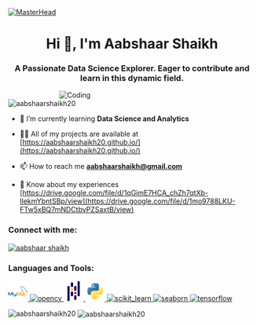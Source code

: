 [![MasterHead](https://camo.githubusercontent.com/d246f1db0e9889b1ff1d2e20848c36120a17299e8ae1346ed2ab9b35c4dcca2f/68747470733a2f2f692e70696e696d672e636f6d2f6f726967696e616c732f39652f30612f63382f39653061633832626331376666303037303864613662643039353933313737652e676966)](https://AabshaarShaikh20.io)
<h1 align="center">Hi 👋, I'm Aabshaar Shaikh</h1>
<h3 align="center">A Passionate Data Science Explorer. Eager to contribute and learn in this dynamic field.</h3>
<img align="right" alt="Coding" width="400" src="https://miro.medium.com/v2/resize:fit:1280/1*B4NL8NsOivEV0UUx8CdYZg.gif">

<p align="left"> <img src="https://komarev.com/ghpvc/?username=aabshaarshaikh20&label=Profile%20views&color=0e75b6&style=flat" alt="aabshaarshaikh20" /> </p>

- 🌱 I’m currently learning **Data Science and Analytics**

- 👨‍💻 All of my projects are available at [https://aabshaarshaikh20.github.io/](https://aabshaarshaikh20.github.io/)

- 📫 How to reach me **aabshaarshaikh@gmail.com**

- 📄 Know about my experiences [https://drive.google.com/file/d/1qGimE7HCA_chZh7qtXb-lIekmYbntSBp/view](https://drive.google.com/file/d/1mo9788LKU-FTw5xBQ7mNDCtbvPZSaxtB/view)

<h3 align="left">Connect with me:</h3>
<p align="left">
<a href="https://linkedin.com/in/aabshaar shaikh" target="blank"><img align="center" src="https://raw.githubusercontent.com/rahuldkjain/github-profile-readme-generator/master/src/images/icons/Social/linked-in-alt.svg" alt="aabshaar shaikh" height="30" width="40" /></a>
</p>

<h3 align="left">Languages and Tools:</h3>
<p align="left"> <a href="https://www.mysql.com/" target="_blank" rel="noreferrer"> <img src="https://raw.githubusercontent.com/devicons/devicon/master/icons/mysql/mysql-original-wordmark.svg" alt="mysql" width="40" height="40"/> </a> <a href="https://opencv.org/" target="_blank" rel="noreferrer"> <img src="https://www.vectorlogo.zone/logos/opencv/opencv-icon.svg" alt="opencv" width="40" height="40"/> </a> <a href="https://pandas.pydata.org/" target="_blank" rel="noreferrer"> <img src="https://raw.githubusercontent.com/devicons/devicon/2ae2a900d2f041da66e950e4d48052658d850630/icons/pandas/pandas-original.svg" alt="pandas" width="40" height="40"/> </a> <a href="https://www.python.org" target="_blank" rel="noreferrer"> <img src="https://raw.githubusercontent.com/devicons/devicon/master/icons/python/python-original.svg" alt="python" width="40" height="40"/> </a> <a href="https://scikit-learn.org/" target="_blank" rel="noreferrer"> <img src="https://upload.wikimedia.org/wikipedia/commons/0/05/Scikit_learn_logo_small.svg" alt="scikit_learn" width="40" height="40"/> </a> <a href="https://seaborn.pydata.org/" target="_blank" rel="noreferrer"> <img src="https://seaborn.pydata.org/_images/logo-mark-lightbg.svg" alt="seaborn" width="40" height="40"/> </a> <a href="https://www.tensorflow.org" target="_blank" rel="noreferrer"> <img src="https://www.vectorlogo.zone/logos/tensorflow/tensorflow-icon.svg" alt="tensorflow" width="40" height="40"/> </a> </p>

<p><img align="left" src="https://github-readme-stats.vercel.app/api/top-langs?username=aabshaarshaikh20&show_icons=true&locale=en&layout=compact" alt="aabshaarshaikh20" /></p>

<p>&nbsp;<img align="center" src="https://github-readme-stats.vercel.app/api?username=aabshaarshaikh20&show_icons=true&locale=en" alt="aabshaarshaikh20" /></p>
